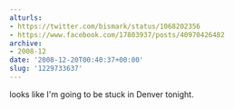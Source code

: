 ```yaml
---
alturls:
- https://twitter.com/bismark/status/1068202356
- https://www.facebook.com/17803937/posts/40970426482
archive:
- 2008-12
date: '2008-12-20T00:40:37+00:00'
slug: '1229733637'
---
```


looks like I'm going to be stuck in Denver tonight.

